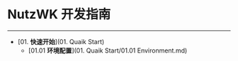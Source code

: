 # NutzWK 开发指南


---

- [01. **快速开始**](01. Quaik Start)
  - [01.01 **环境配置**](01. Quaik Start/01.01 Environment.md)
